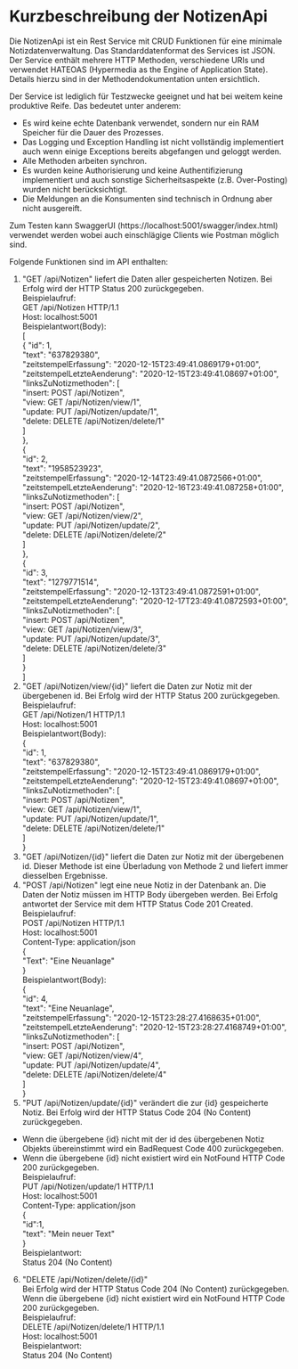 # Kurzbeschreibung der NotizenApi

Die NotizenApi ist ein Rest Service mit CRUD Funktionen für eine minimale Notizdatenverwaltung. Das Standarddatenformat des Services ist JSON. Der Service enthält mehrere HTTP Methoden, verschiedene URIs und verwendet HATEOAS (Hypermedia as the Engine of Application State). Details hierzu sind in der Methodendokumentation unten ersichtlich.

Der Service ist lediglich für Testzwecke geeignet und hat bei weitem keine produktive Reife. Das bedeutet unter anderem: 
+ Es wird keine echte Datenbank verwendet, sondern nur ein RAM Speicher für die Dauer des Prozesses.
+ Das Logging und Exception Handling ist nicht vollständig implementiert auch wenn einige Exceptions bereits abgefangen und geloggt werden.
+ Alle Methoden arbeiten synchron.
+ Es wurden keine Authorisierung und keine Authentifizierung implementiert und auch sonstige Sicherheitsaspekte (z.B. Over-Posting) wurden nicht berücksichtigt.
+ Die Meldungen an die Konsumenten sind technisch in Ordnung aber nicht ausgereift.
     
Zum Testen kann SwaggerUI (https://localhost:5001/swagger/index.html) verwendet werden wobei auch einschlägige Clients wie Postman möglich sind.

Folgende Funktionen sind im API enthalten:
1. "GET /api/Notizen" liefert die Daten aller gespeicherten Notizen. Bei Erfolg wird der HTTP Status 200 zurückgegeben.  
Beispielaufruf:  
    GET /api/Notizen HTTP/1.1  
    Host: localhost:5001  
Beispielantwort(Body):  
    [  
        {
            "id": 1,  
            "text": "637829380",  
            "zeitstempelErfassung": "2020-12-15T23:49:41.0869179+01:00",  
            "zeitstempelLetzteAenderung": "2020-12-15T23:49:41.08697+01:00",  
            "linksZuNotizmethoden": [  
                "insert: POST /api/Notizen",  
                "view: GET /api/Notizen/view/1",  
                "update: PUT /api/Notizen/update/1",  
                "delete: DELETE /api/Notizen/delete/1"  
            ]  
        },  
        {  
            "id": 2,  
            "text": "1958523923",  
            "zeitstempelErfassung": "2020-12-14T23:49:41.0872566+01:00",  
            "zeitstempelLetzteAenderung": "2020-12-16T23:49:41.087258+01:00",  
            "linksZuNotizmethoden": [  
                "insert: POST /api/Notizen",  
                "view: GET /api/Notizen/view/2",  
                "update: PUT /api/Notizen/update/2",  
                "delete: DELETE /api/Notizen/delete/2"  
            ]  
        },  
        {  
            "id": 3,  
            "text": "1279771514",  
            "zeitstempelErfassung": "2020-12-13T23:49:41.0872591+01:00",  
            "zeitstempelLetzteAenderung": "2020-12-17T23:49:41.0872593+01:00",  
            "linksZuNotizmethoden": [  
                "insert: POST /api/Notizen",  
                "view: GET /api/Notizen/view/3",  
                "update: PUT /api/Notizen/update/3",  
                "delete: DELETE /api/Notizen/delete/3"  
            ]  
        }  
    ]  
2. "GET /api/Notizen/view/{id}" liefert die Daten zur Notiz mit der übergebenen id. Bei Erfolg wird der HTTP Status 200 zurückgegeben.  
    Beispielaufruf:  
        GET /api/Notizen/1 HTTP/1.1  
        Host: localhost:5001  
    Beispielantwort(Body):  
       {  
            "id": 1,  
            "text": "637829380",  
            "zeitstempelErfassung": "2020-12-15T23:49:41.0869179+01:00",  
            "zeitstempelLetzteAenderung": "2020-12-15T23:49:41.08697+01:00",  
            "linksZuNotizmethoden": [  
                "insert: POST /api/Notizen",  
                "view: GET /api/Notizen/view/1",  
                "update: PUT /api/Notizen/update/1",  
                "delete: DELETE /api/Notizen/delete/1"  
            ]  
        }  
3. "GET /api/Notizen/{id}" liefert die Daten zur Notiz mit der übergebenen id. Dieser Methode ist eine Überladung von Methode 2 und liefert immer diesselben Ergebnisse.  
4. "POST /api/Notizen" legt eine neue Notiz in der Datenbank an. Die Daten der Notiz müssen im HTTP Body übergeben werden. Bei Erfolg antwortet der Service mit dem HTTP Status Code 201 Created.  
    Beispielaufruf:  
        POST /api/Notizen HTTP/1.1  
        Host: localhost:5001  
        Content-Type: application/json  
        {  
            "Text": "Eine Neuanlage"  
        }  
    Beispielantwort(Body):  
    {  
        "id": 4,  
        "text": "Eine Neuanlage",  
        "zeitstempelErfassung": "2020-12-15T23:28:27.4168635+01:00",  
        "zeitstempelLetzteAenderung": "2020-12-15T23:28:27.4168749+01:00",  
        "linksZuNotizmethoden": [  
            "insert: POST /api/Notizen",  
            "view: GET /api/Notizen/view/4",  
            "update: PUT /api/Notizen/update/4",  
            "delete: DELETE /api/Notizen/delete/4"  
        ]  
    }  
5. "PUT /api/Notizen/update/{id}" verändert die zur {id} gespeicherte Notiz. 
Bei Erfolg wird der HTTP Status Code 204 (No Content) zurückgegeben.  
* Wenn die übergebene {id} nicht mit der id des übergebenen Notiz Objekts übereinstimmt wird ein BadRequest Code 400 zurückgegeben. 
* Wenn die übergebene {id} nicht existiert wird ein NotFound HTTP Code 200 zurückgegeben.  
    Beispielaufruf:  
        PUT /api/Notizen/update/1 HTTP/1.1  
        Host: localhost:5001  
        Content-Type: application/json  
        {  
            "id":1,  
            "text": "Mein neuer Text"  
        }  
    Beispielantwort:  
        Status 204 (No Content)  
6. "DELETE /api/Notizen/delete/{id}"  
Bei Erfolg wird der HTTP Status Code 204 (No Content) zurückgegeben.  
Wenn die übergebene {id} nicht existiert wird ein NotFound HTTP Code 200 zurückgegeben.  
    Beispielaufruf:  
        DELETE /api/Notizen/delete/1 HTTP/1.1  
        Host: localhost:5001  
    Beispielantwort:  
        Status 204 (No Content)  
